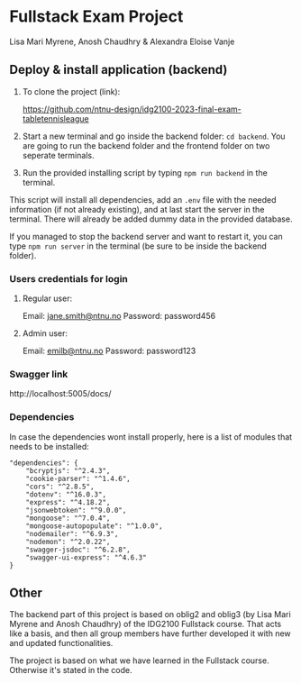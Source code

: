 # Fullstack Exam Project
Lisa Mari Myrene, Anosh Chaudhry & Alexandra Eloise Vanje

## Deploy & install application (backend)

1. To clone the project (link):

    https://github.com/ntnu-design/idg2100-2023-final-exam-tabletennisleague 

2. Start a new terminal and go inside the backend folder: `cd backend`. You are going to run the backend folder and the frontend folder on two seperate terminals. 

3. Run the provided installing script by typing `npm run backend` in the terminal. 

This script will install all dependencies, add an `.env` file with the needed information (if not already existing), and at last start the server in the terminal. There will already be added dummy data in the provided database.

If you managed to stop the backend server and want to restart it, you can type `npm run server` in the terminal (be sure to be inside the backend folder).

### Users credentials for login

1. Regular user:
  
   Email: jane.smith@ntnu.no
   Password: password456

2. Admin user: 

   Email: emilb@ntnu.no
   Password: password123


### Swagger link

http://localhost:5005/docs/ 


### Dependencies

In case the dependencies wont install properly, here is a list of modules that needs to be installed:

    "dependencies": {
        "bcryptjs": "^2.4.3",
        "cookie-parser": "^1.4.6",
        "cors": "^2.8.5",
        "dotenv": "^16.0.3",
        "express": "^4.18.2",
        "jsonwebtoken": "^9.0.0",
        "mongoose": "^7.0.4",
        "mongoose-autopopulate": "^1.0.0",
        "nodemailer": "^6.9.3",
        "nodemon": "^2.0.22",
        "swagger-jsdoc": "^6.2.8",
        "swagger-ui-express": "^4.6.3"
    }


## Other

The backend part of this project is based on oblig2 and oblig3 (by Lisa Mari Myrene and Anosh Chaudhry) of the IDG2100 Fullstack course. 
That acts like a basis, and then all group members have further developed it with new and updated functionalities. 

The project is based on what we have learned in the Fullstack course. Otherwise it's stated in the code.
